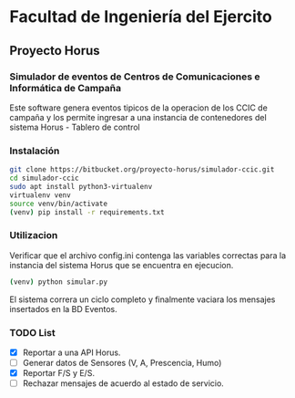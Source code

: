 # Facultad de Ingeniería del Ejercito

## Proyecto Horus

### Simulador de eventos de Centros de Comunicaciones e Informática de Campaña

Este software genera eventos tipicos de la operacion de los CCIC de campaña y los permite ingresar a una instancia de contenedores del sistema Horus - Tablero de control

### Instalación

```bash
git clone https://bitbucket.org/proyecto-horus/simulador-ccic.git
cd simulador-ccic
sudo apt install python3-virtualenv
virtualenv venv
source venv/bin/activate
(venv) pip install -r requirements.txt
```
### Utilizacion
Verificar que el archivo config.ini contenga las variables correctas para la instancia del sistema Horus que se encuentra en ejecucion.
```bash
(venv) python simular.py
```
El sistema correra un ciclo completo y finalmente vaciara los mensajes insertados en la BD Eventos.


### TODO List

- [X] Reportar a una API Horus.
- [ ] Generar datos de Sensores (V, A, Prescencia, Humo)
- [X] Reportar F/S y E/S.
- [ ] Rechazar mensajes de acuerdo al estado de servicio.